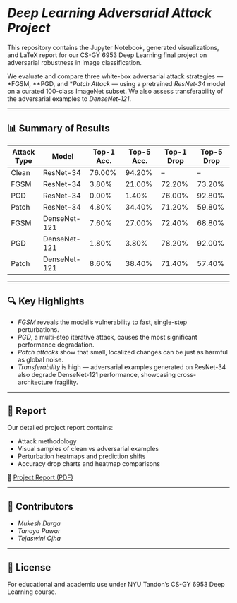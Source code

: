 # *Deep Learning Adversarial Attack Project*

This repository contains the Jupyter Notebook, generated visualizations, and LaTeX report for our CS-GY 6953 Deep Learning final project on adversarial robustness in image classification.

We evaluate and compare three white-box adversarial attack strategies — *FGSM, **PGD, and **Patch Attack* — using a pretrained *ResNet-34* model on a curated 100-class ImageNet subset. We also assess transferability of the adversarial examples to *DenseNet-121*.

---

## 📊 Summary of Results

| Attack Type | Model         | Top-1 Acc. | Top-5 Acc. | Top-1 Drop | Top-5 Drop |
|-------------|---------------|------------|------------|------------|------------|
| Clean       | ResNet-34     | 76.00%     | 94.20%     | –          | –          |
| FGSM        | ResNet-34     | 3.80%      | 21.00%     | 72.20%     | 73.20%     |
| PGD         | ResNet-34     | 0.00%      | 1.40%      | 76.00%     | 92.80%     |
| Patch       | ResNet-34     | 4.80%      | 34.40%     | 71.20%     | 59.80%     |
| FGSM        | DenseNet-121  | 7.60%      | 27.00%     | 72.40%     | 68.80%     |
| PGD         | DenseNet-121  | 1.80%      | 3.80%      | 78.20%     | 92.00%     |
| Patch       | DenseNet-121  | 8.60%      | 38.40%     | 71.40%     | 57.40%     |

---

## 🔍 Key Highlights

- *FGSM* reveals the model’s vulnerability to fast, single-step perturbations.
- *PGD*, a multi-step iterative attack, causes the most significant performance degradation.
- *Patch attacks* show that small, localized changes can be just as harmful as global noise.
- *Transferability* is high — adversarial examples generated on ResNet-34 also degrade DenseNet-121 performance, showcasing cross-architecture fragility.

---

## 📎 Report

Our detailed project report contains:
- Attack methodology
- Visual samples of clean vs adversarial examples
- Perturbation heatmaps and prediction shifts
- Accuracy drop charts and heatmap comparisons

📄 [Project Report (PDF)](https://github.com/tanaya09/CS-GY-6953-Deep-Learning-Project--3/blob/main/report/CS6953_Deep_Learning_Project_3__Report.pdf)

---

## 👥 Contributors

- *Mukesh Durga*
- *Tanaya Pawar*
- *Tejaswini Ojha*

---

## 📘 License

For educational and academic use under NYU Tandon’s CS-GY 6953 Deep Learning course.
